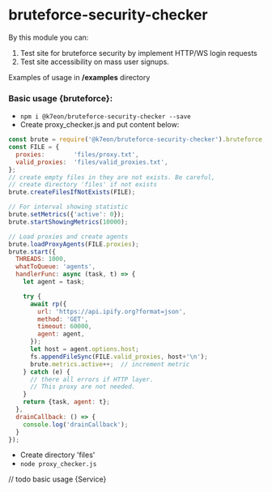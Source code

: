 # bruteforce-security-checker

By this module you can:
1. Test site for bruteforce security by implement HTTP/WS login requests
2. Test site accessibility on mass user signups.

Examples of usage in **/examples** directory

### Basic usage {bruteforce}:
- ```npm i @k7eon/bruteforce-security-checker --save```
- Create proxy_checker.js and put content below:
```js
const brute = require('@k7eon/bruteforce-security-checker').bruteforce;
const FILE = {
  proxies:        'files/proxy.txt',
  valid_proxies:  'files/valid_proxies.txt',
};
// create empty files in they are not exists. Be careful, 
// create directory 'files' if not exists
brute.createFilesIfNotExists(FILE);

// For interval showing statistic
brute.setMetrics({'active': 0});
brute.startShowingMetrics(10000);

// Load proxies and create agents
brute.loadProxyAgents(FILE.proxies);
brute.start({
  THREADS: 1000,
  whatToQueue: 'agents',
  handlerFunc: async (task, t) => {
    let agent = task;

    try {
      await rp({
        url: 'https://api.ipify.org?format=json',
        method: 'GET',
        timeout: 60000,
        agent: agent,
      });
      let host = agent.options.host;
      fs.appendFileSync(FILE.valid_proxies, host+'\n');
      brute.metrics.active++;  // increment metric
    } catch (e) {
      // there all errors if HTTP layer. 
      // This proxy are not needed.
    }
    return {task, agent: t};
  },
  drainCallback: () => {
    console.log('drainCallback');
  }
});
```
- Create directory 'files'
- ```node proxy_checker.js```

// todo basic usage {Service}
